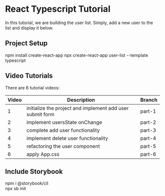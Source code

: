 # React Typescript Tutorial
In this tutorial, we are building the user list.  Simply, add a new user to the list and display it below.


## Project Setup
npm install create-react-app
npx create-react-app user-list --template typescript

## Video Tutorials
There are 6 tutorial videos:

| Video | Description                                              | Branch |
|-------|----------------------------------------------------------|--------|
|  1    | initialize the project and implement add user submit form| part-1 |
|  2    | implement usersState onChange                            | part-2 |
|  3    | complete add user functionality                          | part-3 |
|  4    | implement delete user functionality                      | part-4 |
|  5    | refactoring the user component                           | part-5 |
|  6    | apply App.css                                            | part-6 |

## Include Storybook 
npm i @storybook/cli <br/>
npx sb init



